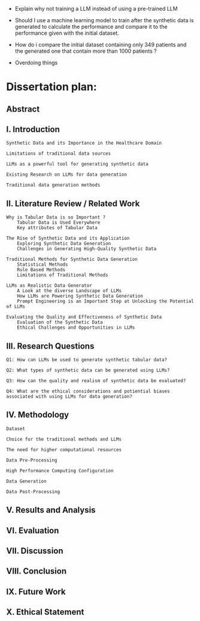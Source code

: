 - Explain why not training a LLM instead of using a pre-trained LLM

- Should I use a machine learning model to train after the synthetic data is generated to calculate the performance and compare it to the performance given with the initial dataset.

- How do i compare the initial dataset containing only 349 patients and the generated one that contain more than 1000 patients ?

- Overdoing things

#  Dissertation plan:

## Abstract

## I. Introduction
    Synthetic Data and its Importance in the Healthcare Domain

    Limitations of traditional data sources

    LLMs as a powerful tool for generating synthetic data

    Existing Research on LLMs for data generation
    
    Traditional data generation methods

## II. Literature Review / Related Work 
    Why is Tabular Data is so Important ?
        Tabular Data is Used Everywhere
        Key attributes of Tabular Data

    The Rise of Synthetic Data and its Application
        Exploring Synthetic Data Generation
        Challenges in Generating High-Quality Synthetic Data

    Traditional Methods for Synthetic Data Generation
        Statistical Methods
        Rule Based Methods
        Limitations of Traditional Methods

    LLMs as Realistic Data Generator
        A Look at the diverse Landscape of LLMs
        How LLMs are Powering Synthetic Data Generation
        Prompt Engineering is an Important Step at Unlocking the Potential of LLMs

    Evaluating the Quality and Effectiveness of Synthetic Data
        Evaluation of the Synthetic Data
        Ethical Challenges and Opportunities in LLMs

## III. Research Questions
    Q1: How can LLMs be used to generate synthetic tabular data?

    Q2: What types of synthetic data can be generated using LLMs?

    Q3: How can the quality and realism of synthetic data be evaluated?

    Q4: What are the ethical considerations and potiential biases associated with using LLMs for data generation?

## IV. Methodology
    Dataset

    Choice for the traditional methods and LLMs

    The need for higher computational resources

    Data Pre-Processing

    High Performance Computing Configuration

    Data Generation

    Data Post-Processing

## V. Results and Analysis

## VI. Evaluation

## VII. Discussion

## VIII. Conclusion

## IX. Future Work

## X. Ethical Statement



